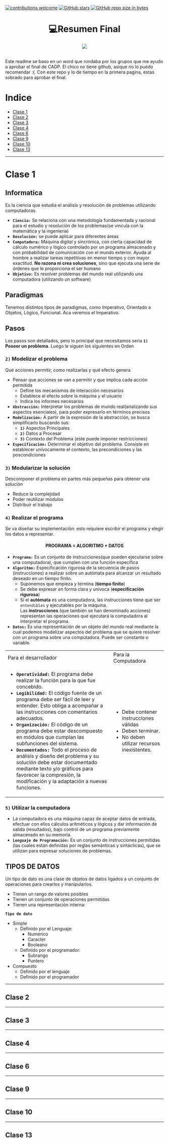 [![contributions welcome](https://img.shields.io/badge/contributions-welcome-brightgreen.svg?style=flat)](https://github.com/FabianMartinez1234567/CADP)
[![GitHub stars](https://img.shields.io/github/stars/FabianMartinez1234567/CADP)](https://github.com/FabianMartinez1234567/CADP/stargazers/)
[![GitHub repo size in bytes](https://img.shields.io/github/repo-size/FabianMartinez1234567/CADP)](https://github.com/FabianMartinez1234567/CADP)
<h1 align="center"> 💻Resumen Final </h1>
<div align="center">
<img src="https://media.giphy.com/media/deaNFvbQh2zIOILdlU/giphy-downsized-large.gif"/>
 </div>
<br>

Este readme se baso en un word que rondaba por los grupos que me ayudo a aprobar el final de CADP. El chico no tiene github, asique no lo puedo recomendar :(. Con este repo y lo de tiempo en la primera pagina, estas sobrado para aprobar el final.

# Indice

- [Clase 1](#clase-1)
- [Clase 2](#clase-2)
- [Clase 3](#clase-3)
- [Clase 4](#clase-4)
- [Clase 6](#clase-6)
- [Clase 9](#clase-9)
- [Clase 10](#clase-10)
- [Clase 13](#clase-13)

---

# Clase 1

## Informatica 

Es la ciencia que estudia el análisis y resolución de problemas utilizando
computadoras.

- **`Ciencia:`** Se relaciona con una metodología fundamentada y racional para el estudio y resolución de los problemas(se vincula con la matemática y la ingeniería)
- **`Resolución:`**  se puede aplicar para diferentes áreas
- **`Computadora:`**  Máquina digital y sincrónica, con cierta capacidad de cálculo numérico y lógico controlado por un programa almacenado y con probabilidad de comunicación con el mundo exterior. Ayuda al hombre a realizar tareas repetitivas en menor tiempo y con mayor exactitud. **No razona ni crea soluciones**, sino que ejecuta una serie de órdenes que le proporciona el ser humano
- **`Objetivo:`** Es resolver problemas del mundo real utilizando una computadora (utilizando un software)

## Paradigmas

Tenemos distintos tipos de paradigmas, como Imperativo, Orientado a Objetos, Lógico, Funcional. Aca veremos el Imperativo.

## Pasos

Los pasos son detallados, pero lo principal que necesitamos seria **`1)` Poseer un problema**. Luego le siguen los siguientes en Orden

### `2)` Modelizar el problema

Qué acciones permitir, como realizarlas y qué efecto genera

- Pensar que acciones se van a permitir y que implica cada acción permitida
    - Define los mecanismos de interacción necesarios
    - Establece el efecto sobre la máquina y el usuario
    - Indica los informes necesarios
- **`Abstracción:`** Interpretar los problemas de mundo real(analizando sus aspectos
esenciales), para poder expresarlo en términos precisos
- **`Modelización:`**  A partir de la expresión de la abstracción, se busca simplificarlo buscando sus:
    - **`1)`** Aspectos Principales
    - **`2)`** Datos a Procesar
    - **`3)`** Contexto del Problema (este puede imponer restricciones)
- **`Especificación:`**  Determinar el objetivo del problema. Consiste en establecer unívocamente el contexto, las precondiciones y las poscondiciones

### `3)` Modularizar la solución

Descomponer el problema en partes más pequeñas para obtener una solución
- Reduce la complejidad
- Poder reutilizar módulos
- Distribuir el trabajo

### `4)` Realizar el programa

Se va diseñar su implementación: esto requiere escribir el programa y elegir los datos a representar.

<h4 align="center"> PROGRAMA = ALGORITMO + DATOS</h4>

- **`Programa:`**  Es un conjunto de instrucciones(que pueden ejecutarse sobre una computadora), que cumplen con una función específica
- **`Algoritmo:`**  Especificación rigurosa de la secuencia de pasos (instrucciones) a realizar sobre un autómata para alcanzar un resultado deseado en un tiempo finito.
    - Suponemos que empieza y termina (**tiempo finito**)
    - Se debe expresar en forma clara y unívoca (**especificación rigurosa**)
    - Si el **autómata** es una computadora, las instrucciones tiene que ser `entendibles` y ejecutables por la máquina. <br>
    Las **instrucciones** (que también se han denominado acciones) representan las operaciones que ejecutará la computadora al interpretar el programa.
- **`Datos:`** Es una representación de un objeto del mundo real mediante la cual podemos modelizar aspectos del problema que se quiere resolver con un programa sobre
una computadora. Puede ser constante o variable.



<table>
<tr>
<td> Para el desarrollador </td> <td> Para la Computadora </td>
</tr>
<tr>
<td>
 
- **`Operatividad:`** El programa debe realizar la función para la que fue concebido.
- **`Legibilidad:`** El código fuente de un programa debe ser fácil de leer y entender. Esto obliga a acompañar a las instrucciones con comentarios adecuados.
- **`Organización:`** El código de un programa debe estar descompuesto en módulos que cumplan las subfunciones del sistema.
- **`Documentados:`** Todo el proceso de análisis y diseño del problema y su solución debe estar documentado mediante texto y/o gráficos para favorecer la compresión, la modificación y la adaptación a nuevas funciones.
</td>
<td>
 
- Debe contener instrucciones válidas
- Deben terminar.
- No deben utilizar recursos inexistentes.

</td>

</tr>
 
</table>

### `5)` Utilizar la computadora

- La computadora es una máquina capaz de aceptar datos de entrada, efectuar con ellos
cálculos aritméticos y lógicos y dar información de salida (resultados), bajo control de un programa previamente almacenado en su memoria.
- **`Lenguaje de Programación:`**  Es un conjunto de instrucciones permitidas (las cuales están definidas por reglas semánticas y sintácticas), que se utilizan para expresar soluciones de problemas.

## TIPOS DE DATOS

Un tipo de dato es una clase de objetos de datos ligados a un conjunto de operaciones para
crearlos y manipularlos.

- Tienen un rango de valores posibles
- Tienen un conjunto de operaciones permitidas
- Tienen una representación interna:

**`Tipo de dato`**

- Simple
    - Definido por el Lenguaje:
        - Numérico
        - Caracter
        - Booleano
    - Definido por el programador:
        - Subrango
        - Puntero
- Compuesto
    - Definido por el lenguaje
    - Definido por el programador



---

## Clase 2

---

## Clase 3

---

## Clase 4

---

## Clase 6

---

## Clase 9

---

## Clase 10

---

## Clase 13